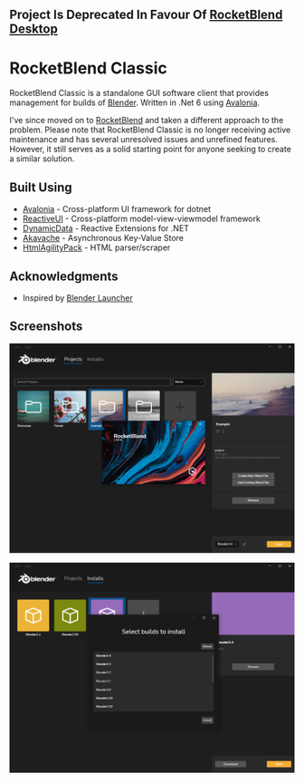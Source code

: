 ## Project Is Deprecated In Favour Of [RocketBlend Desktop](https://github.com/rocketblend/rocketblend-desktop)

# RocketBlend Classic

RocketBlend Classic is a standalone GUI software client that provides management for builds of [Blender](https://www.blender.org/). Written in .Net 6 using [Avalonia](https://avaloniaui.net/).

I've since moved on to [RocketBlend](https://github.com/rocketblend/rocketblend) and taken a different approach to the problem. Please note that RocketBlend Classic is no longer receiving active maintenance and has several unresolved issues and unrefined features. However, it still serves as a solid starting point for anyone seeking to create a similar solution.

## Built Using

- [Avalonia](https://github.com/AvaloniaUI/Avalonia) - Cross-platform UI framework for dotnet
- [ReactiveUI](https://github.com/reactiveui/ReactiveUI) - Cross-platform model-view-viewmodel framework
- [DynamicData](https://github.com/reactivemarbles/DynamicData) - Reactive Extensions for .NET
- [Akavache](https://github.com/reactiveui/Akavache) - Asynchronous Key-Value Store
- [HtmlAgilityPack](https://html-agility-pack.net/) - HTML parser/scraper

## Acknowledgments

- Inspired by [Blender Launcher](https://github.com/DotBow/Blender-Launcher)

## Screenshots
![RocketBlend Classic](.docs/assets/rocketblend-classic-builds.png)

![RocketBlend Projects](.docs/assets/rocketblend-classic-projects.png)
